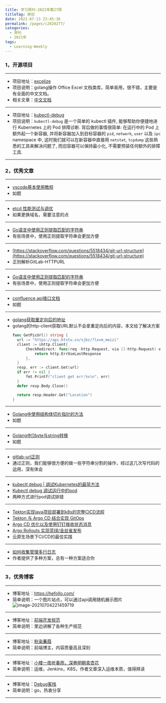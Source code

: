 ```yaml
---
title: 学习周刊-2021年第27周
titleTag: 原创
date: 2021-07-13 23:45:36
permalink: /pages/c2820277/
categories:
  - 周刊
  - 2021年
tags:
  - Learning-Weekly
---
```


### 1，开源项目

------

- 项目地址：[excelize](https://github.com/360EntSecGroup-Skylar/excelize)
- 项目说明：golang操作 Office Excel 文档类库，简单易用，很不错，主要是有全面的中文文档。
- 相关文章：[中文文档](https://xuri.me/excelize/zh-hans/)

---

- 项目地址：[kubectl-debug](https://github.com/aylei/kubectl-debug)
- 项目说明：`kubectl-debug` 是一个简单的 kubectl 插件, 能够帮助你便捷地进行 Kubernetes 上的 Pod 排障诊断. 背后做的事情很简单: 在运行中的 Pod 上额外起一个新容器, 并将新容器加入到目标容器的 `pid`, `network`, `user` 以及 `ipc` namespace 中, 这时我们就可以在新容器中直接用 `netstat`, `tcpdump` 这些熟悉的工具来解决问题了, 而旧容器可以保持最小化, 不需要预装任何额外的排障工具.

------

### 2，优秀文章

------

- [vscode基本使用教程](https://www.xiebruce.top/1719.html)
- 如题

----

- [etcd 性能测试与调优](https://mp.weixin.qq.com/s/W7GzRMtVS6YWHP89bLUDpA)
- 如果更换域名，需要注意的点

----

- [Go语言中使用正则提取匹配的字符串](https://www.flysnow.org/2018/02/09/go-regexp-extract-text.html)
- 有些场景中，使用正则提取字符串会更加方便

----

- [https://stackoverflow.com/questions/5518434/git-url-structure](https://stackoverflow.com/questions/5518434/git-url-structure)
- 正则解析GitLab-HTTPURL

----

- [Go语言中使用正则提取匹配的字符串](https://www.flysnow.org/2018/02/09/go-regexp-extract-text.html)
- 有些场景中，使用正则提取字符串会更加方便

---

- [confluence api接口文档](https://developer.atlassian.com/cloud/confluence/rest/api-group-content---children-and-descendants/#api-api-content-pageid-move-position-targetid-put)
- 如题

---

- [golang获取重定向后的地址](https://www.cnblogs.com/xiaohunshi/p/12244962.html)
- golang的http-client获取URL默认不会拿重定向后的内容，本文给了解决方案
  ```go
  func GetPicUrl() string {
  	url := "https://api.btstu.cn/sjbz/?lx=m_meizi"
  	client := &http.Client{
  		CheckRedirect: func(req -http.Request, via []-http.Request) error {
  			return http.ErrUseLastResponse
  		},
  	}
  	resp, err := client.Get(url)
  	if err != nil {
  		fmt.Printf("client get err:%v\n", err)
  	}
  	defer resp.Body.Close()

  	return resp.Header.Get("Location")
  }
  ```

---

-  [Golang中使用结构体切片指针的方法](https://www.perfcode.com/p/golang-struct-slice-pointer.html)
-  如题

---

- [Golang中[]byte与string转换](https://segmentfault.com/a/1190000037679588)
- 如题

---

- [gitlab-url正则](https://stackoverflow.com/questions/5518434/git-url-structure)
- 通过正则，我们能够很方便的做一些字符串分割的操作，经过这几次写代码的运用，深有体会

---

- [kubectl debug | 调试Kubernetes的最简方法](https://mp.weixin.qq.com/s/8uN2MySGlgxTed5vwqfFlA)
- [Kubectl debug 调试运行中的pod](https://mp.weixin.qq.com/s/ehZKQ_WZY4_QOT6Cx5TbTA)
- 两种方式进行pod调试排错

---

- [Tekton实现java项目部署到k8s的完整CICD流程](https://cloud.tencent.com/developer/article/1815076)
- [Tekton 与 Argo CD 结合实现 GitOps](https://mp.weixin.qq.com/s/8jCdM3w3rDpAxLuDkLHn8g)
- [Argo CD 优化以及使用钉钉接收状态消息](https://mp.weixin.qq.com/s/D0tO2B-IQvzmZAL_v2p2bQ)
- [Argo Rollouts 实现蓝绿/金丝雀发布](https://mp.weixin.qq.com/s/vTzrNUrG3UvAIQUfbSruow)
- 云原生场景下CI/CD的最佳实践

---

- [如何收集管理多行日志](https://www.qikqiak.com/post/collect-multiline-logs/)
- 作者提供了多种方案，总有一种方案适合你

------

### 3，优秀博客

------

- 博客地址：https://hefollo.com/
- 简单说明：一个图片站点，可以通过api调用随机展示图片
  ![image-20210704221459719](http://t.eryajf.net/imgs/2021/09/e74b2eec5bd459dc.jpg)

----

- 博客地址：[前端开发规范](https://standard.zhangling.me/)
- 简单说明：里边讲解了各种生产规范

----

- 博客地址：[秋染蒹葭](https://zhyjor.github.io/)
- 简单说明：前端博主，内容质量高且深刻

----

- 博客地址：[小楼一夜听春雨，深巷明朝卖杏花](https://blog.csdn.net/qq_34556414)
- 简单说明：运维，Jenkins，K8S，作者文章深入运维本质，值得拜读

---

- 博客地址：[Debug客栈](https://www.debuginn.cn/)
- 简单说明：go，热衷分享

------